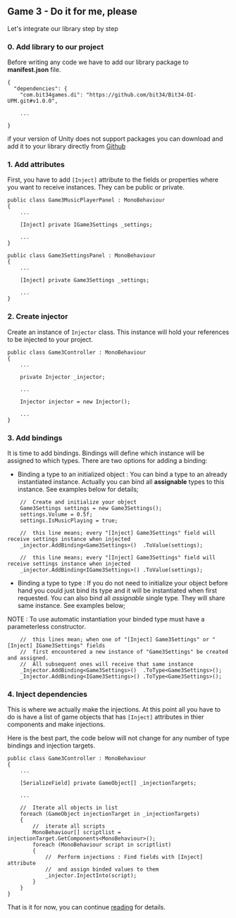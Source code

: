 ## Game 3 - Do it for me, please

Let's integrate our library step by step

### 0. Add library to our project
Before writing any code we have to add our library package to **manifest.json** file.

```
{
  "dependencies": {
    "com.bit34games.di": "https://github.com/bit34/Bit34-DI-UPM.git#v1.0.0",

    ...

}
```

if your version of Unity does not support packages you can download and add it to your library directly from [Github](https://github.com/bit34/Bit34-DI)

### 1. Add attributes
First, you have to add `[Inject]` attribute to the fields or properties where you want to receive instances. They can be public or private.

```
public class Game3MusicPlayerPanel : MonoBehaviour
{
    ...

    [Inject] private IGame3Settings _settings;

    ...
}
```

```
public class Game3SettingsPanel : MonoBehaviour
{
    ...

    [Inject] private Game3Settings _settings;

    ...
}
```

### 2. Create injector
Create an instance of `Injector` class. This instance will hold your references to be injected to your project.

```
public class Game3Controller : MonoBehaviour
{
    ...

	private Injector _injector;

    ...

    Injector injector = new Injector();

    ...
}
```

### 3. Add bindings
It is time to add bindings. Bindings will define which instance will be assigned to which types. There are two options for adding a binding:

- Binding a type to an initialized object : You can bind a type to an already instantiated instance. Actually you can bind all **assignable** types to this instance. See examples below for details;

```
    //  Create and initialize your object
    Game3Settings settings = new Game3Settings();
    settings.Volume = 0.5f;
    settings.IsMusicPlaying = true;

    //  this line means; every "[Inject] Game3Settings" field will receive settings instance when injected
    _injector.AddBinding<Game3Settings>()  .ToValue(settings);

    //  this line means; every "[Inject] Game3Settings" field will receive settings instance when injected
    _injector.AddBinding<IGame3Settings>() .ToValue(settings);
```

- Binding a type to type : If you do not need to initialize your object before hand you could just bind its type and it will be instantiated when first requested. You can also bind all *assignable* single type. They will share same instance. See examples below;

NOTE : To use automatic instantiation your binded type must have a parameterless constructor.

```
    //  this lines mean; when one of "[Inject] Game3Settings" or "[Inject] IGame3Settings" fields 
    //  first encountered a new instance of "Game3Settings" be created and assigned. 
    //  All subsequent ones will receive that same instance  
    _Injector.AddBinding<Game3Settings>()  .ToType<Game3Settings>();
    _Injector.AddBinding<IGame3Settings>() .ToType<Game3Settings>();
```

### 4. Inject dependencies

This is where we actually make the injections. At this point all you have to do is have a list of game objects that has `[Inject]` attributes in thier components and make injections.

Here is the best part, the code below will not change for any number of type bindings and injection targets.


```
public class Game3Controller : MonoBehaviour
{
    ...
    
	[SerializeField] private GameObject[] _injectionTargets;

    ...

    //  Iterate all objects in list
    foreach (GameObject injectionTarget in _injectionTargets)
    {
        //  iterate all scripts
        MonoBehaviour[] scriptlist = injectionTarget.GetComponents<MonoBehaviour>();
        foreach (MonoBehaviour script in scriptlist)
        {
            //  Perform injections : Find fields with [Inject] attribute 
            //  and assign binded values to them
            _injector.InjectInto(script);
        }
    }
}
```

That is it for now, you can continue [reading](../../ReadMeAfter.md) for details.